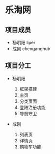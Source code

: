 # 乐淘网

## 项目成员 

- 杨明阳 liper
- 成刚 chenganghub

## 项目分工
- 杨明阳
  1. 框架搭建
  2. 主页
  3. 分类页面
  4. 登陆注册功能
  5. 导航守卫


- 成刚
  1. 列表页
  2. 详情页
  3. 购物车功能
